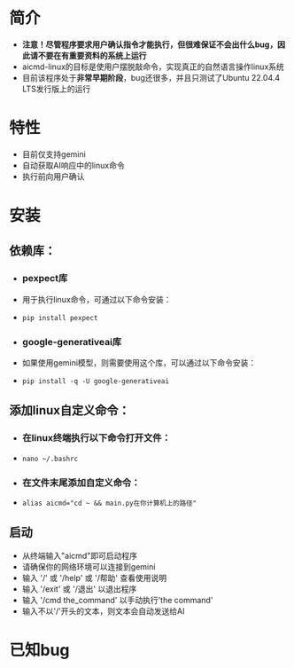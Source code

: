 # 简介
* **注意！尽管程序要求用户确认指令才能执行，但很难保证不会出什么bug，因此请不要在有重要资料的系统上运行**
* aicmd-linux的目标是使用户摆脱敲命令，实现真正的自然语言操作linux系统
* 目前该程序处于**非常早期阶段**，bug还很多，并且只测试了Ubuntu 22.04.4 LTS发行版上的运行


# 特性
* 目前仅支持gemini
* 自动获取AI响应中的linux命令
* 执行前向用户确认


# 安装

## 依赖库：
  * ### pexpect库
  * 用于执行linux命令，可通过以下命令安装：
  * ```pip install pexpect```

  * ### google-generativeai库
  * 如果使用gemini模型，则需要使用这个库，可以通过以下命令安装：
  * ```pip install -q -U google-generativeai```

## 添加linux自定义命令：
  * ### 在linux终端执行以下命令打开文件：
  * ```nano ~/.bashrc```

  * ### 在文件末尾添加自定义命令：
  * ```alias aicmd="cd ~ && main.py在你计算机上的路径"```

## 启动
  * 从终端输入"aicmd"即可启动程序
  * 请确保你的网络环境可以连接到gemini
  * 输入 '/' 或 '/help' 或 '/帮助' 查看使用说明
  * 输入 '/exit' 或 '/退出' 以退出程序
  * 输入 '/cmd the_command' 以手动执行'the command'
  * 输入不以'/'开头的文本，则文本会自动发送给AI


# 已知bug
